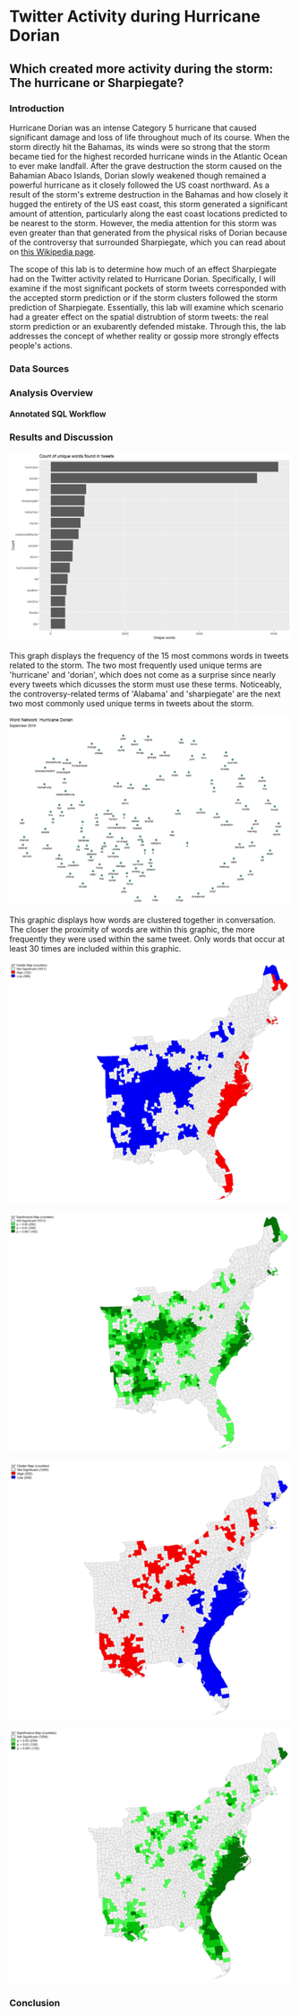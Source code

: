 # Twitter Activity during Hurricane Dorian
## Which created more activity during the storm: The hurricane or Sharpiegate?

### Introduction

Hurricane Dorian was an intense Category 5 hurricane that caused significant damage and loss of life throughout much of its course. When the storm directly hit the Bahamas, its winds were so strong that the storm became tied for the highest recorded hurricane winds in the Atlantic Ocean to ever make landfall. After the grave destruction the storm caused on the Bahamian Abaco Islands, Dorian slowly weakened though remained a powerful hurricane as it closely followed the US coast northward. As a result of the storm's extreme destruction in the Bahamas and how closely it hugged the entirety of the US east coast, this storm generated a significant amount of attention, particularly along the east coast locations predicted to be nearest to the storm. However, the media attention for this storm was even greater than that generated from the physical risks of Dorian because of the controversy that surrounded Sharpiegate, which you can read about on [this Wikipedia page](https://en.wikipedia.org/wiki/Hurricane_Dorian%E2%80%93Alabama_controversy). 

The scope of this lab is to determine how much of an effect Sharpiegate had on the Twitter activity related to Hurricane Dorian. Specifically, I will examine if the most significant pockets of storm tweets corresponded with the accepted storm prediction or if the storm clusters followed the storm prediction of Sharpiegate. Essentially, this lab will examine which scenario had a greater effect on the spatial distrubtion of storm tweets: the real storm prediction or an exubarently defended mistake. Through this, the lab addresses the concept of whether reality or gossip more strongly effects people's actions.

### Data Sources

### Analysis Overview

#### Annotated SQL Workflow

### Results and Discussion

![word_twitter_activity](/qgis/lab_8/dorian_words.png)

This graph displays the frequency of the 15 most commons words in tweets related to the storm. The two most frequently used unique terms are 'hurricane' and 'dorian', which does not come as a surprise since nearly every tweets which dicusses the storm must use these terms.  Noticeably, the controversy-related terms of 'Alabama' and 'sharpiegate' are the next two most commonly used unique terms in tweets about the storm.

![twitter_word_association](/qgis/lab_8/word_network.png)

This graphic displays how words are clustered together in conversation. The closer the proximity of words are within this graphic, the more frequently they were used within the same tweet. Only words that occur at least 30 times are included within this graphic.

![hotspot_map_tweets_per_10000ppl](/qgis/lab_8/counties_hotcold_pp05.png)

![pp_values_tweets_per_10000](/qgis/lab_8/counties_normalized_with_population.png)

![hotcold_normalized_tweet_difference](/qgis/lab_8/counties_ndti.png)

![pp_values_normalized_tweet_difference](/qgis/lab_8/counties_ndti_ppvalues.png)


### Conclusion



